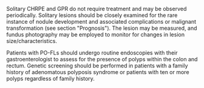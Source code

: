 Solitary CHRPE and GPR do not require treatment and may be observed periodically. Solitary lesions should be closely examined for the rare instance of nodule development and associated complications or malignant transformation (see section "Prognosis"). The lesion may be measured, and fundus photography may be employed to monitor for changes in lesion size/characteristics.

Patients with PO-FLs should undergo routine endoscopies with their gastroenterologist to assess for the presence of polyps within the colon and rectum. Genetic screening should be performed in patients with a family history of adenomatous polyposis syndrome or patients with ten or more polyps regardless of family history.
